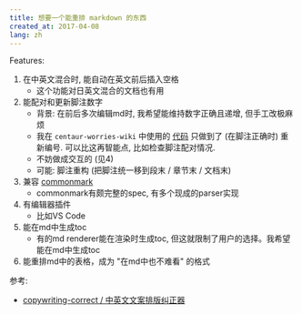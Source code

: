 ```yaml
---
title: 想要一个能重排 markdown 的东西
created_at: 2017-04-08
lang: zh
---
```


Features:

1. 在中英文混合时, 能自动在英文前后插入空格
    - 这个功能对日英文混合的文档也有用
2. 能配对和更新脚注数字
    - 背景: 在前后多次编辑md时, 我希望能维持数字正确且递增, 但手工改极麻烦
    - 我在 `centaur-worries-wiki` 中使用的 [代码](https://github.com/jokester/centaur-worries-wiki/blob/master/scripts/filters.ts) 只做到了 (在脚注正确时) 重新编号. 可以比这再智能点, 比如检查脚注配对情况.
    - 不妨做成交互的 (见4)
    - 可能: 脚注重构 (把脚注统一移到段末 / 章节末 / 文档末)
3. 兼容 [commonmark](http://commonmark.org/)
    - commonmark有颇完整的spec, 有多个现成的parser实现
4. 有编辑器插件
    - 比如VS Code
5. 能在md中生成toc
    - 有的md renderer能在渲染时生成toc, 但这就限制了用户的选择。我希望能在md中生成toc
6. 能重排md中的表格，成为 "在md中也不难看" 的格式

参考:

- [copywriting-correct / 中英文文案排版纠正器](https://github.com/ricoa/copywriting-correct)